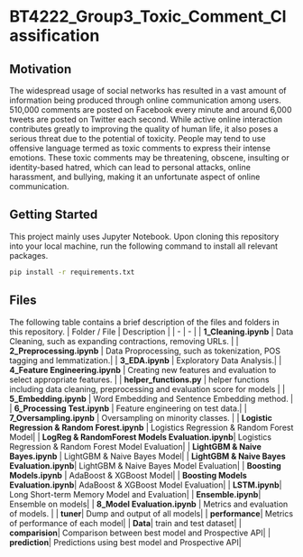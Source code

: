 # BT4222_Group3_Toxic_Comment_Classification

## Motivation
The widespread usage of social networks has resulted in a vast amount of information being produced through online communication among users. 510,000 comments are posted on Facebook every minute and around 6,000 tweets are posted on Twitter each second. While active online interaction contributes greatly to improving the quality of human life, it also poses a serious threat due to the potential of toxicity. People may tend to use offensive language termed as toxic comments to express their intense emotions. These toxic comments may be threatening, obscene, insulting or identity-based hatred, which can lead to personal attacks, online harassment, and bullying, making it an unfortunate aspect of online communication. 


## Getting Started
This project mainly uses Jupyter Notebook. Upon cloning this repository into your local machine, run the following command to install all relevant packages.
```bash
pip install -r requirements.txt
```

## Files
The following table contains a brief description of the files and folders in this repository.
| Folder / File | Description |
| - | - |
| **1_Cleaning.ipynb** | Data Cleaning, such as expanding contractions, removing URLs. |
| **2_Preprocessing.ipynb** | Data Proprocessing, such as tokenization, POS tagging and lemmatization.|
| **3_EDA.ipynb** | Exploratory Data Analysis.|
| **4_Feature Engineering.ipynb** | Creating new features and evaluation to select appropriate features.  |
| **helper_functions.py** | helper functions including data cleaning, preprocessing and evaluation score for models |
| **5_Embedding.ipynb** | Word Embedding and Sentence Embedding method. |
| **6_Processing Test.ipynb** | Feature engineering on test data.|
| **7_Oversampling.ipynb** | Oversampling on minority classes. |
| **Logistic Regression & Random Forest.ipynb** | Logistics Regression & Random Forest Model|
| **LogReg & RandomForest Models Evaluation.ipynb**| Logistics Regression & Random Forest Model Evaluation|
| **LightGBM & Naive Bayes.ipynb** | LightGBM & Naive Bayes Model|
| **LightGBM & Naive Bayes Evaluation.ipynb**| LightGBM & Naive Bayes Model Evaluation|
| **Boosting Models.ipynb** | AdaBoost & XGBoost Model|
| **Boosting Models Evaluation.ipynb**| AdaBoost & XGBoost Model Evaluation|
| **LSTM.ipynb**| Long Short-term Memory Model and Evaluation|
| **Ensemble.ipynb**| Ensemble on models|
| **8_Model Evaluation.ipynb** | Metrics and evaluation of models. |
| **tuner**| Dump and output of all models|
| **performance**| Metrics of performance of each model|
| **Data**| train and test dataset|
| **comparision**| Comparison between best model and Prospective API|
| **prediction**| Predictions using best model and Prospective API|

